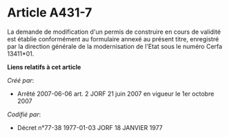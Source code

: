 # Article A431-7

La demande de modification d'un permis de construire en cours de validité est établie conformément au formulaire annexé au
présent titre, enregistré par la direction générale de la modernisation de l'Etat sous le numéro Cerfa 13411*01.

**Liens relatifs à cet article**

_Créé par_:

  - Arrêté 2007-06-06 art. 2 JORF 21 juin 2007 en vigueur le 1er octobre 2007

_Codifié par_:

  - Décret n°77-38 1977-01-03 JORF 18 JANVIER 1977
